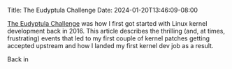 Title: The Eudyptula Challenge
Date: 2024-01-20T13:46:09-08:00

[The Eudyptula Challenge](http://eudyptula-challenge.org/) was how I first got
started with Linux kernel development back in 2016. This article describes the
thrilling (and, at times, frustrating) events that led to my first couple of kernel
patches getting accepted upstream and how I landed my first kernel dev job as a
result.

Back in 
